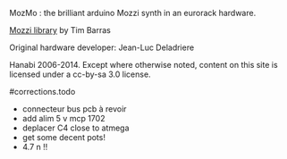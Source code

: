 MozMo : the brilliant arduino Mozzi synth in an eurorack hardware.

[Mozzi library](http://sensorium.github.io/Mozzi/) by Tim Barras

Original hardware developer: Jean-Luc Deladriere 

 

Hanabi 2006-2014. Except where otherwise noted, content on this site is licensed under a cc-by-sa 3.0 license.


#corrections.todo
- connecteur bus pcb à revoir
- add alim 5 v mcp 1702
- deplacer C4 close to atmega
- get some decent pots!
- 4.7 n !!